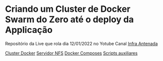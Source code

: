Criando um Cluster de Docker Swarm do Zero até o deploy da Applicação
=============

Repositório da Live que rola dia 12/01/2022 no Yotube Canal [Infra Antenada](https://www.youtube.com/watch?v=W7o30oi70Jk)

[Cluster Docker](https://github.com/weslleycsil/cursos-palestras/blob/master/Cluster%20Docker/install/Docker.md)
[Servidor NFS](https://github.com/weslleycsil/cursos-palestras/blob/master/Cluster%20Docker/install/NFS-Server.md)
[Docker Composes](#)
[Scripts auxiliares](#)
